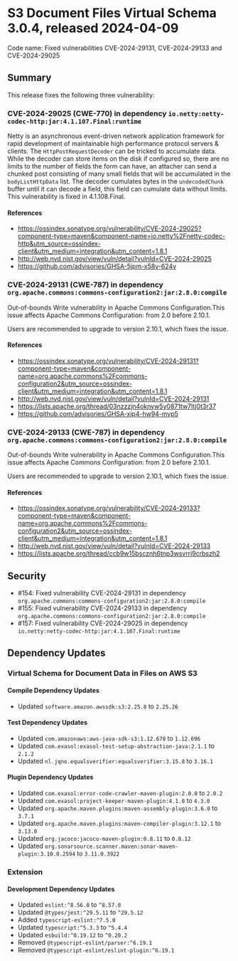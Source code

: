 # S3 Document Files Virtual Schema 3.0.4, released 2024-04-09

Code name: Fixed vulnerabilities CVE-2024-29131, CVE-2024-29133 and CVE-2024-29025

## Summary

This release fixes the following three vulnerability:

### CVE-2024-29025 (CWE-770) in dependency `io.netty:netty-codec-http:jar:4.1.107.Final:runtime`
Netty is an asynchronous event-driven network application framework for rapid development of maintainable high performance protocol servers & clients. The `HttpPostRequestDecoder` can be tricked to accumulate data. While the decoder can store items on the disk if configured so, there are no limits to the number of fields the form can have, an attacher can send a chunked post consisting of many small fields that will be accumulated in the `bodyListHttpData` list. The decoder cumulates bytes in the `undecodedChunk` buffer until it can decode a field, this field can cumulate data without limits. This vulnerability is fixed in 4.1.108.Final.
#### References
* https://ossindex.sonatype.org/vulnerability/CVE-2024-29025?component-type=maven&component-name=io.netty%2Fnetty-codec-http&utm_source=ossindex-client&utm_medium=integration&utm_content=1.8.1
* http://web.nvd.nist.gov/view/vuln/detail?vulnId=CVE-2024-29025
* https://github.com/advisories/GHSA-5jpm-x58v-624v

### CVE-2024-29131 (CWE-787) in dependency `org.apache.commons:commons-configuration2:jar:2.8.0:compile`
Out-of-bounds Write vulnerability in Apache Commons Configuration.This issue affects Apache Commons Configuration: from 2.0 before 2.10.1.

Users are recommended to upgrade to version 2.10.1, which fixes the issue.

#### References
* https://ossindex.sonatype.org/vulnerability/CVE-2024-29131?component-type=maven&component-name=org.apache.commons%2Fcommons-configuration2&utm_source=ossindex-client&utm_medium=integration&utm_content=1.8.1
* http://web.nvd.nist.gov/view/vuln/detail?vulnId=CVE-2024-29131
* https://lists.apache.org/thread/03nzzzjn4oknyw5y0871tw7ltj0t3r37
* https://github.com/advisories/GHSA-xjp4-hw94-mvp5

### CVE-2024-29133 (CWE-787) in dependency `org.apache.commons:commons-configuration2:jar:2.8.0:compile`
Out-of-bounds Write vulnerability in Apache Commons Configuration.This issue affects Apache Commons Configuration: from 2.0 before 2.10.1.

Users are recommended to upgrade to version 2.10.1, which fixes the issue.

#### References
* https://ossindex.sonatype.org/vulnerability/CVE-2024-29133?component-type=maven&component-name=org.apache.commons%2Fcommons-configuration2&utm_source=ossindex-client&utm_medium=integration&utm_content=1.8.1
* http://web.nvd.nist.gov/view/vuln/detail?vulnId=CVE-2024-29133
* https://lists.apache.org/thread/ccb9w15bscznh6tnp3wsvrrj9crbszh2

## Security

* #154: Fixed vulnerability CVE-2024-29131 in dependency `org.apache.commons:commons-configuration2:jar:2.8.0:compile`
* #155: Fixed vulnerability CVE-2024-29133 in dependency `org.apache.commons:commons-configuration2:jar:2.8.0:compile`
* #157: Fixed vulnerability CVE-2024-29025 in dependency `io.netty:netty-codec-http:jar:4.1.107.Final:runtime`

## Dependency Updates

### Virtual Schema for Document Data in Files on AWS S3

#### Compile Dependency Updates

* Updated `software.amazon.awssdk:s3:2.25.8` to `2.25.26`

#### Test Dependency Updates

* Updated `com.amazonaws:aws-java-sdk-s3:1.12.678` to `1.12.696`
* Updated `com.exasol:exasol-test-setup-abstraction-java:2.1.1` to `2.1.2`
* Updated `nl.jqno.equalsverifier:equalsverifier:3.15.8` to `3.16.1`

#### Plugin Dependency Updates

* Updated `com.exasol:error-code-crawler-maven-plugin:2.0.0` to `2.0.2`
* Updated `com.exasol:project-keeper-maven-plugin:4.1.0` to `4.3.0`
* Updated `org.apache.maven.plugins:maven-assembly-plugin:3.6.0` to `3.7.1`
* Updated `org.apache.maven.plugins:maven-compiler-plugin:3.12.1` to `3.13.0`
* Updated `org.jacoco:jacoco-maven-plugin:0.8.11` to `0.8.12`
* Updated `org.sonarsource.scanner.maven:sonar-maven-plugin:3.10.0.2594` to `3.11.0.3922`

### Extension

#### Development Dependency Updates

* Updated `eslint:^8.56.0` to `^8.57.0`
* Updated `@types/jest:^29.5.11` to `^29.5.12`
* Added `typescript-eslint:^7.5.0`
* Updated `typescript:^5.3.3` to `^5.4.4`
* Updated `esbuild:^0.19.12` to `^0.20.2`
* Removed `@typescript-eslint/parser:^6.19.1`
* Removed `@typescript-eslint/eslint-plugin:^6.19.1`
